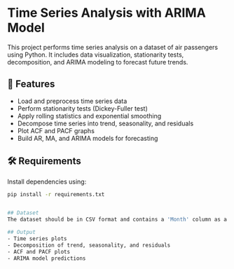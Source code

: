 # Time Series Analysis with ARIMA Model

This project performs time series analysis on a dataset of air passengers using Python. It includes data visualization, stationarity tests, decomposition, and ARIMA modeling to forecast future trends.

## 📌 Features
- Load and preprocess time series data
- Perform stationarity tests (Dickey-Fuller test)
- Apply rolling statistics and exponential smoothing
- Decompose time series into trend, seasonality, and residuals
- Plot ACF and PACF graphs
- Build AR, MA, and ARIMA models for forecasting

## 🛠️ Requirements
Install dependencies using:

```bash
pip install -r requirements.txt


## Dataset
The dataset should be in CSV format and contains a 'Month' column as a datetime index and a '#Passengers' column.

## Output
- Time series plots
- Decomposition of trend, seasonality, and residuals
- ACF and PACF plots
- ARIMA model predictions

